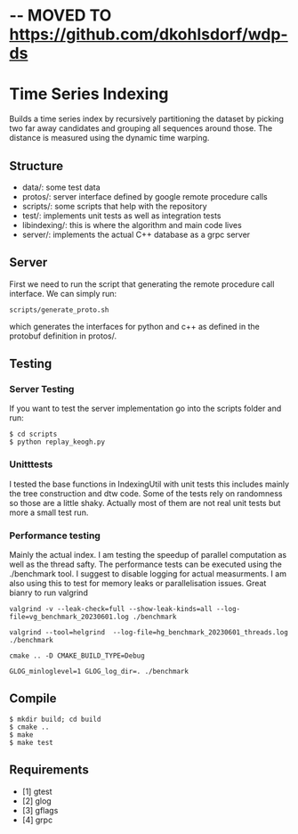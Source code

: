 # -- MOVED TO https://github.com/dkohlsdorf/wdp-ds
# Time Series Indexing

Builds a time series index by recursively partitioning the dataset
by picking two far away candidates and grouping all sequences around those.
The distance is measured using the dynamic time warping.

## Structure

+ data/: some test data
+ protos/: server interface defined by google remote procedure calls
+ scripts/: some scripts that help with the repository
+ test/: implements unit tests as well as integration tests
+ libindexing/: this is where the algorithm and main code lives
+ server/: implements the actual C++ database as a grpc server

## Server
First we need to run the script that generating the remote procedure call interface. We can simply run:

```
scripts/generate_proto.sh
```

which generates the interfaces for python and c++ as defined in the protobuf definition in protos/.

## Testing

### Server Testing
If you want to test the server implementation go into the scripts folder and run:

```
$ cd scripts
$ python replay_keogh.py
```

### Unitttests
I tested the base functions in IndexingUtil with unit tests
this includes mainly the tree construction and dtw code. Some
of the tests rely on randomness so those are a little shaky.
Actually most of them are not real unit tests but more a small test run.

### Performance testing
Mainly the actual index. I am testing the speedup of parallel computation
as well as the thread safty. The performance tests can be executed
using the ./benchmark tool. I suggest to disable logging for actual measurments.
I am also using this to test for memory leaks or parallelisation issues. Great bianry to run valgrind

```
valgrind -v --leak-check=full --show-leak-kinds=all --log-file=vg_benchmark_20230601.log ./benchmark
``` 

```
valgrind --tool=helgrind  --log-file=hg_benchmark_20230601_threads.log ./benchmark
```

```
cmake .. -D CMAKE_BUILD_TYPE=Debug
```

```
GLOG_minloglevel=1 GLOG_log_dir=. ./benchmark
```

## Compile

```
$ mkdir build; cd build
$ cmake ..
$ make
$ make test
```

## Requirements
+ [1] gtest
+ [2] glog
+ [3] gflags
+ [4] grpc
